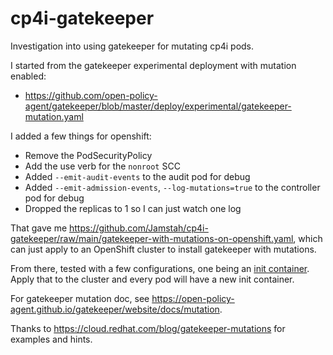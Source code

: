 # cp4i-gatekeeper
Investigation into using gatekeeper for mutating cp4i pods.

I started from the gatekeeper experimental deployment with mutation enabled:
- https://github.com/open-policy-agent/gatekeeper/blob/master/deploy/experimental/gatekeeper-mutation.yaml

I added a few things for openshift:
- Remove the PodSecurityPolicy
- Add the use verb for the `nonroot` SCC
- Added `--emit-audit-events` to the audit pod for debug
- Added `--emit-admission-events`, `--log-mutations=true` to the controller pod for debug
- Dropped the replicas to 1 so I can just watch one log

That gave me https://github.com/Jamstah/cp4i-gatekeeper/raw/main/gatekeeper-with-mutations-on-openshift.yaml, which can just apply to an OpenShift cluster to install gatekeeper with mutations.

From there, tested with a few configurations, one being an [init container](https://github.com/Jamstah/cp4i-gatekeeper/raw/main/assign-initcontainer.yaml). Apply that to the cluster and every pod will have a new init container.

For gatekeeper mutation doc, see https://open-policy-agent.github.io/gatekeeper/website/docs/mutation.

Thanks to https://cloud.redhat.com/blog/gatekeeper-mutations for examples and hints.
